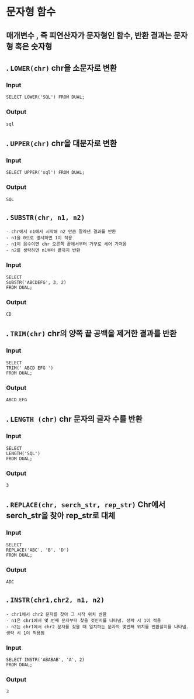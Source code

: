 # 문자형 함수
## 매개변수 , 즉 피연산자가 문자형인 함수, 반환 결과는 문자형 혹은 숫자형
  ## . `LOWER(chr)` chr을 소문자로 변환
  ### Input
  ```
  SELECT LOWER('SQL') FROM DUAL;
  ```
  ### Output
  ```
  sql
  ```
  ## . `UPPER(chr)` chr을 대문자로 변환
  ### Input
  ```
  SELECT UPPER('sql') FROM DUAL;

  ```
  ### Output
  ```
  SQL
  ```
  ## . `SUBSTR(chr, n1, n2)`
    - chr에서 n1에서 시작해 n2 만큼 잘라낸 결과를 반환
    - n1을 0으로 명시하면 1이 적용
    - n1이 음수이면 chr 오른쪽 끝에서부터 거꾸로 세어 가져옴
    - n2를 생략하면 n1부터 끝까지 반환  
  ### Input
  ```
  SELECT 
  SUBSTR('ABCDEFG', 3, 2)
  FROM DUAL;
  ```
  ### Output
  ```
  CD
  ```
  ## . `TRIM(chr)` chr의 양쪽 끝 공백을 제거한 결과를 반환
  ### Input
  ```
  SELECT 
  TRIM(' ABCD EFG ')
  FROM DUAL;
  ```
  ### Output
  ```
  ABCD EFG
  ```
  ## . `LENGTH (chr)` chr 문자의 글자 수를 반환
  ### Input
  ```
  SELECT 
  LENGTH('SQL')
  FROM DUAL;
  ```
  ### Output
  ```
  3
  ```
  ## . `REPLACE(chr, serch_str, rep_str)` Chr에서 serch_str을 찾아 rep_str로 대체
  ### Input
  ```
  SELECT 
  REPLACE('ABC', 'B', 'D')
  FROM DUAL;
  ```
  ### Output
  ```
  ADC
  ```
  ## . `INSTR(chr1,chr2, n1, n2) `
    - chr1에서 chr2 문자를 찾아 그 시작 위치 반환
    - n1은 chr1에서 몇 번째 문자부터 찾을 것인지를 나타냄. 생략 시 1이 적용
    - n2는 chr1에서 chr2 문자를 찾을 때 일치하는 문자의 몇번째 위치를 반환할지를 나타냄. 생략 시 1이 적용됨

  ### Input
  ```
  SELECT INSTR('ABABAB', 'A', 2)
  FROM DUAL;
  ```
  ### Output
  ```
  3
  ```
